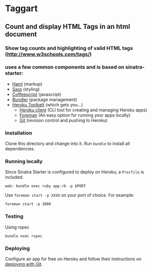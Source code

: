 # Taggart

## Count and display HTML Tags in an html document

### Show tag counts and highlighting of valid HTML tags (http://www.w3schools.com/tags/)

### uses a few common components and is based on sinatra-starter:

- [Haml](http://haml.info/) (markup)
- [Sass](http://sass-lang.com/) (styling)
- [Coffeescript]() (javascript)
- [Bundler](http://bundler.io/) (package management)
- [Heroku Toolbelt](https://toolbelt.heroku.com/) (which gets you...)
  - [Heroku client](https://www.heroku.com/) (CLI tool for creating and managing Heroku apps)
  - [Foreman](https://github.com/ddollar/foreman) (An easy option for running your apps locally)
  - [Git](https://github.com) (revision control and pushing to Heroku)

### Installation

Clone this directory and change into it. Run `bundle` to install all dependencies.

### Running locally

Since Sinatra Starter is configured to deploy on Heroku, a `Procfile` is included.

    web: bundle exec ruby app.rb -p $PORT

Use `foreman start -p XXXX` on your port of choice. For example:

    foreman start -p 3000

### Testing

Using rspec

    bundle exec rspec


### Deploying

Configure an app for free on Heroku and follow their instructions on [deploying with Git](https://devcenter.heroku.com/articles/git).

